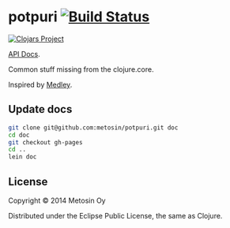 # potpuri [![Build Status](https://travis-ci.org/metosin/potpuri.svg?branch=master)](https://travis-ci.org/metosin/potpuri)

[![Clojars Project](http://clojars.org/metosin/potpuri/latest-version.svg)](http://clojars.org/metosin/potpuri)

[API Docs](http://metosin.github.io/potpuri/potpuri.core.html).

Common stuff missing from the clojure.core.

Inspired by [Medley](https://github.com/weavejester/medley).


## Update docs

```sh
git clone git@github.com:metosin/potpuri.git doc
cd doc
git checkout gh-pages
cd ..
lein doc
```

## License

Copyright © 2014 Metosin Oy

Distributed under the Eclipse Public License, the same as Clojure.
